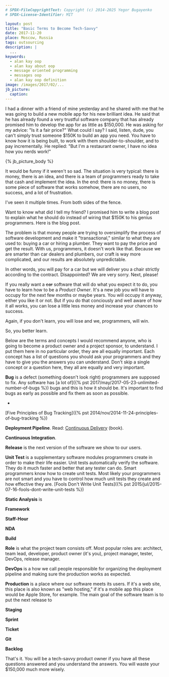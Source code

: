 ```yaml
---
# SPDX-FileCopyrightText: Copyright (c) 2014-2025 Yegor Bugayenko
# SPDX-License-Identifier: MIT

layout: post
title: "Basic Terms to Become Tech-Savvy"
date: 2017-11-20
place: Moscow, Russia
tags: outsourcing
description: |
  ...
keywords:
  - alan kay oop
  - alan kay about oop
  - message oriented programming
  - messages oop
  - alan kay oop definition
image: /images/2017/02/...
jb_picture:
  caption:
---
```


I had a dinner with a friend of mine yesterday and he shared with me that he was
going to build a new mobile app for his new brilliant idea. He said that
he has already found a very trustful software company that has already
promised him to develop the app for as little as $150,000. He was asking
for my advice: "Is it a fair price?" What could I say? I said, listen, dude,
you can't simply trust someone $150K to build an app you need. You have
to know how it is being built, to work with them shoulder-to-shoulder,
and to pay incrementally.
He replied: "But I'm a restaurant owner, I have no idea how you nerds work!"

<!--more-->

{% jb_picture_body %}

It would be funny if it weren't so sad. The situation is very typical: there
is money, there is an idea, and there is a team of programmers ready to
take that cash and implement the idea. In the end: there is no money,
there is some piece of software that works somehow, there are no users,
no success, and a lot of frustration.

I've seen it multiple times. From both sides of the fence.

Want to know what did I tell my friend? I promised him to write a blog post
to explain what he should do instead of wiring that $150K to his
genius programmers. Here is the blog post.

The problem is that money people are trying to oversimplify the process
of software development and make it "transactional," similar to what they are
used to: buying a car or hiring a plumber. They want to pay the price
and get the result. With us, programmers, it doesn't work like that.
Because we are smarter than car dealers and plumbers, our
craft is way more complicated, and our results are absolutely unpredictable.

In other words, you will pay for a car but we will deliver you a chair
strictly according to the contract. Disappointed? We are very sorry.
Next, please!

If you really want a ~~car~~ software that will do what you expect
it to do, you have to learn how to be a _Product Owner_. It's a new job you will
have to occupy for the next few months or maybe years. You will occupy it
anyway, either you like it or not. But if you do that conciously and well
aware of how it all works, you can lose a little less money and increase
your chances to success.

Again, if you don't learn, you will lose and we, programmers, will win.

So, you better learn.

Below are the terms and concepts I would recommend anyone, who is going to become
a product owner and a project sponsor, to understand. I put
them here in no particular order, they are all equally important. Each concept
has a list of questions you should ask your programmers and they have to
give you the answers you can understand. Don't skip a single concept or
a question here, they all are equally and very important.

**Bug**
is a defect (something doesn't look right) programmers are supposed to fix.
Any software has [a lot of]({% pst 2017/may/2017-05-23-unlimited-number-of-bugs %})
bugs and this is how it should be. It's important to find bugs as early as possible
and fix them as soon as possible.

  *

[Five Principles of Bug Tracking]({% pst 2014/nov/2014-11-24-principles-of-bug-tracking %})

**Deployment Pipeline**.
Read:
[Continuous Delivery](https://amzn.to/2c7sR4V) (book).

**Continuous Integration**.

**Release**
is the next version of the software we show to our users.


**Unit Test**
is a supplementary software modules programmers create in order to make
their life easier. Unit tests automatically verify the software. They
do it much faster and better that any tester can do. Smart programmers
know how to create unit tests. Most likely your programmers are not smart
and you have to control how much unit tests they create and how effective
they are.
[Fools Don't Write Unit Tests]({% pst 2015/jul/2015-07-16-fools-dont-write-unit-tests %})

**Static Analysis**
is

**Framework**

**Staff-Hour**

**NDA**

**Build**

**Role**
is what the project team consists off. Most popular roles are:
architect, team lead, developer, product owner (it's you), project
manager, tester, DevOps, release manager.

**DevOps**
is a how we call people responsible for organizing the deployment pipeline
and making sure the production works as expected.

**Production**
is a place where our software meets its users. If it's a web site,
this place is also known as "web hosting," if it's a mobile app this
place would be Apple Store, for example. The main goal of the software
team is to put the next release to

**Staging**

**Sprint**

**Ticket**

**Git**

**Backlog**

That's it. You will be a tech-savvy product owner if you have all these
questions answered and you understand the answers. You will waste your
$150,000 much more wisely.
